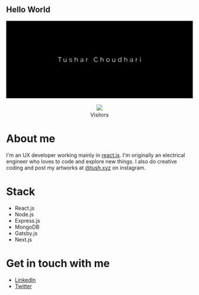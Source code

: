 ## Hello World

<img src="https://raw.githubusercontent.com/chtushar/chtushar/master/resources/banner-1.png" alt="Tushar Choudhari">

<p align="center">
  <img src="https://profile-counter.glitch.me/chtushar/count.svg" />
  <br/>
  Visitors
</p>

# About me

I'm an UX developer working mainly in [react.js](https://reactjs.org/). I'm originally an electrical engineer who loves to code and explore new things. I also do creative coding and post my artworks at [@tush.xyz](https://www.instagram.com/xyz.tush) on instagram.

# Stack

- React.js
- Node.js
- Express.js
- MongoDB
- Gatsby.js
- Next.js

# Get in touch with me

- [LinkedIn](https://www.linkedin.com/in/tushar-choudhari/)
- [Twitter](https://twitter.com/xyztush)
